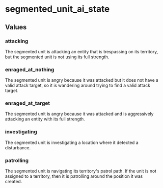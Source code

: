 # segmented_unit_ai_state

## Values

### attacking

The segmented unit is attacking an entity that is trespassing on its territory, but the segmented unit is not using its full strength.

### enraged_at_nothing

The segmented unit is angry because it was attacked but it does not have a valid attack target, so it is wandering around trying to find a valid attack target.

### enraged_at_target

The segmented unit is angry because it was attacked and is aggressively attacking an entity with its full strength.

### investigating

The segmented unit is investigating a location where it detected a disturbance.

### patrolling

The segmented unit is navigating its territory's patrol path. If the unit is not assigned to a territory, then it is patrolling around the position it was created.

